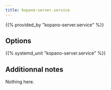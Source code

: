 ```yaml
---
title: kopano-server.service
---
```


{{% provided_by "kopano-server.service" %}}

## Options

{{% systemd_unit "kopano-server.service" %}}

## Additionnal notes

Nothing here.